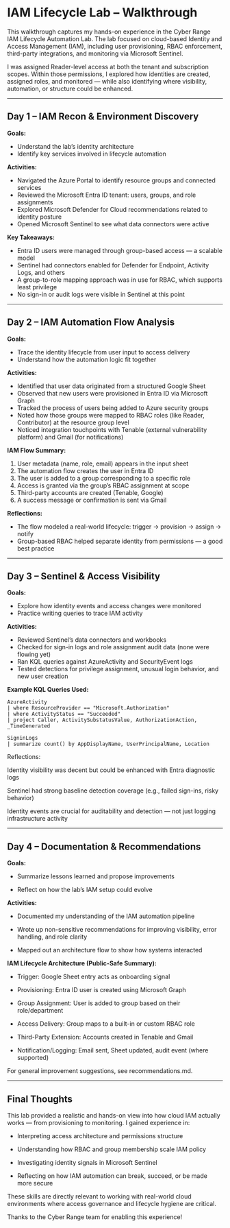 # IAM Lifecycle Lab – Walkthrough

This walkthrough captures my hands-on experience in the Cyber Range IAM Lifecycle Automation Lab. The lab focused on cloud-based Identity and Access Management (IAM), including user provisioning, RBAC enforcement, third-party integrations, and monitoring via Microsoft Sentinel.

I was assigned Reader-level access at both the tenant and subscription scopes. Within those permissions, I explored how identities are created, assigned roles, and monitored — while also identifying where visibility, automation, or structure could be enhanced.

---

## Day 1 – IAM Recon & Environment Discovery

**Goals:**
- Understand the lab’s identity architecture
- Identify key services involved in lifecycle automation

**Activities:**
- Navigated the Azure Portal to identify resource groups and connected services
- Reviewed the Microsoft Entra ID tenant: users, groups, and role assignments
- Explored Microsoft Defender for Cloud recommendations related to identity posture
- Opened Microsoft Sentinel to see what data connectors were active

**Key Takeaways:**
- Entra ID users were managed through group-based access — a scalable model
- Sentinel had connectors enabled for Defender for Endpoint, Activity Logs, and others
- A group-to-role mapping approach was in use for RBAC, which supports least privilege
- No sign-in or audit logs were visible in Sentinel at this point

---

## Day 2 – IAM Automation Flow Analysis

**Goals:**
- Trace the identity lifecycle from user input to access delivery
- Understand how the automation logic fit together

**Activities:**
- Identified that user data originated from a structured Google Sheet
- Observed that new users were provisioned in Entra ID via Microsoft Graph
- Tracked the process of users being added to Azure security groups
- Noted how those groups were mapped to RBAC roles (like Reader, Contributor) at the resource group level
- Noticed integration touchpoints with Tenable (external vulnerability platform) and Gmail (for notifications)

**IAM Flow Summary:**
1. User metadata (name, role, email) appears in the input sheet
2. The automation flow creates the user in Entra ID
3. The user is added to a group corresponding to a specific role
4. Access is granted via the group’s RBAC assignment at scope
5. Third-party accounts are created (Tenable, Google)
6. A success message or confirmation is sent via Gmail

**Reflections:**
- The flow modeled a real-world lifecycle: trigger → provision → assign → notify
- Group-based RBAC helped separate identity from permissions — a good best practice

---

## Day 3 – Sentinel & Access Visibility

**Goals:**
- Explore how identity events and access changes were monitored
- Practice writing queries to trace IAM activity

**Activities:**
- Reviewed Sentinel’s data connectors and workbooks
- Checked for sign-in logs and role assignment audit data (none were flowing yet)
- Ran KQL queries against AzureActivity and SecurityEvent logs
- Tested detections for privilege assignment, unusual login behavior, and new user creation

**Example KQL Queries Used:**
```kql
AzureActivity
| where ResourceProvider == "Microsoft.Authorization"
| where ActivityStatus == "Succeeded"
| project Caller, ActivitySubstatusValue, AuthorizationAction, _TimeGenerated

SigninLogs
| summarize count() by AppDisplayName, UserPrincipalName, Location
```

Reflections:

Identity visibility was decent but could be enhanced with Entra diagnostic logs

Sentinel had strong baseline detection coverage (e.g., failed sign-ins, risky behavior)

Identity events are crucial for auditability and detection — not just logging infrastructure activity

---

## Day 4 – Documentation & Recommendations
**Goals:**

- Summarize lessons learned and propose improvements

- Reflect on how the lab’s IAM setup could evolve

**Activities:**

- Documented my understanding of the IAM automation pipeline

- Wrote up non-sensitive recommendations for improving visibility, error handling, and role clarity

- Mapped out an architecture flow to show how systems interacted

**IAM Lifecycle Architecture (Public-Safe Summary):**

- Trigger: Google Sheet entry acts as onboarding signal

- Provisioning: Entra ID user is created using Microsoft Graph

- Group Assignment: User is added to group based on their role/department

- Access Delivery: Group maps to a built-in or custom RBAC role

- Third-Party Extension: Accounts created in Tenable and Gmail

- Notification/Logging: Email sent, Sheet updated, audit event (where supported)

For general improvement suggestions, see recommendations.md.

---

## Final Thoughts

This lab provided a realistic and hands-on view into how cloud IAM actually works — from provisioning to monitoring. I gained experience in:

- Interpreting access architecture and permissions structure

- Understanding how RBAC and group membership scale IAM policy

- Investigating identity signals in Microsoft Sentinel

- Reflecting on how IAM automation can break, succeed, or be made more secure

These skills are directly relevant to working with real-world cloud environments where access governance and lifecycle hygiene are critical.

Thanks to the Cyber Range team for enabling this experience!
